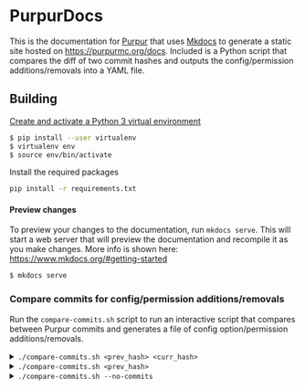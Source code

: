 # PurpurDocs

This is the documentation for [Purpur](https://purpurmc.org/) that uses [Mkdocs](https://github.com/mkdocs/mkdocs) to generate a static site hosted on https://purpurmc.org/docs. Included is a Python script that compares the diff of two commit hashes and outputs the config/permission additions/removals into a YAML file.

## Building

[Create and activate a Python 3 virtual environment](https://docs.python.org/3/tutorial/venv.html)
```sh
$ pip install --user virtualenv
$ virtualenv env
$ source env/bin/activate
```

Install the required packages
```sh
pip install -r requirements.txt
```

#### Preview changes

To preview your changes to the documentation, run `mkdocs serve`. This will start a web server that will preview the documentation and recompile it as you make changes. More info is shown here: https://www.mkdocs.org/#getting-started
```sh
$ mkdocs serve
```

### Compare commits for config/permission additions/removals

Run the `compare-commits.sh` script to run an interactive script that compares between Purpur commits and generates a file of config option/permission additions/removals. 

<details>
<summary><code>./compare-commits.sh &lt;prev_hash> &lt;curr_hash> </code></summary>
You can also add two commit hashes as command line arguments and it will skip the interactive aspect of the script.

```sh
$ ./compare-commits.sh 885092 22b876
```

```yml
# logs/885092..22b876.yml

config:
  additions:
  - gameplay-mechanics.item.immune.cactus: new ArrayList<>()
  - gameplay-mechanics.player.fix-stuck-in-portal: 'false'
  removals:
  - projectile-load-save-per-chunk-limit: '-1'
permission:
  additions: []
  removals: []
```
</details>

<details>
<summary><code>./compare-commits.sh &lt;prev_hash> </code></summary>
Including only one hash will compare it to the latest commit of the branch specified (which is `ver/1.16.5` at the time of writing).

```sh
$ ./compare-commits.sh 885092
```

```yml
# logs/885092..ver|1.16.5.yml

config:
  additions:
  - gameplay-mechanics.item.immune.cactus: new ArrayList<>()
  - gameplay-mechanics.player.fix-stuck-in-portal: 'false'
  removals:
  - projectile-load-save-per-chunk-limit: '-1'
permission:
  additions: []
  removals: []
```
</details>

<details>
<summary><code>./compare-commits.sh --no-commits </code></summary>
Running the script with the option `--no-commits` or `-nc` will create a `last_commit` file that includes the most recent commit at runtime. Running it again will make it use the hash located in `last_commit` as the first commit hash, replacing it with the most recent commit after generating the file.

```sh
# First time running it
$ ./compare-commits.sh -nc
```

```yml
# logs/885092..ver|1.16.5.yml

config:
  additions:
  - gameplay-mechanics.item.immune.cactus: new ArrayList<>()
  - gameplay-mechanics.player.fix-stuck-in-portal: 'false'
  removals:
  - projectile-load-save-per-chunk-limit: '-1'
permission:
  additions: []
  removals: []
```

```yml
# Creates a last_commit file
885092
```



```sh
# Running it again after new commits are pushed to Purpur
$ ./compare-commits.sh -nc
```

```yml
# logs/885092..22b876.yml

config:
  additions:
  - gameplay-mechanics.item.immune.cactus: new ArrayList<>()
  - gameplay-mechanics.player.fix-stuck-in-portal: 'false'
  removals:
  - projectile-load-save-per-chunk-limit: '-1'
permission:
  additions: []
  removals: []
```

```yml
# Modifies the last_commit file
22b876
```
</details>
